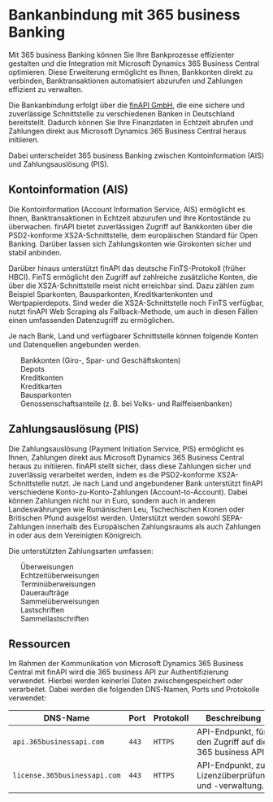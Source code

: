 # Bankanbindung mit 365 business Banking

Mit 365 business Banking können Sie Ihre Bankprozesse effizienter gestalten und die Integration mit Microsoft Dynamics 365 Business Central optimieren. Diese Erweiterung ermöglicht es Ihnen, Bankkonten direkt zu verbinden, Banktransaktionen automatisiert abzurufen und Zahlungen effizient zu verwalten.

Die Bankanbindung erfolgt über die [finAPI GmbH](https://www.finapi.io/), die eine sichere und zuverlässige Schnittstelle zu verschiedenen Banken in Deutschland bereitstellt. Dadurch können Sie Ihre Finanzdaten in Echtzeit abrufen und Zahlungen direkt aus Microsoft Dynamics 365 Business Central heraus initiieren.

Dabei unterscheidet 365 business Banking zwischen Kontoinformation (AIS) und Zahlungsauslösung (PIS).

## Kontoinformation (AIS)

Die Kontoinformation (Account Information Service, AIS) ermöglicht es Ihnen, Banktransaktionen in Echtzeit abzurufen und Ihre Kontostände zu überwachen. finAPI bietet zuverlässigen Zugriff auf Bankkonten über die PSD2-konforme XS2A-Schnittstelle, dem europäischen Standard für Open Banking. Darüber lassen sich Zahlungskonten wie Girokonten sicher und stabil anbinden.

Darüber hinaus unterstützt finAPI das deutsche FinTS-Protokoll (früher HBCI). FinTS ermöglicht den Zugriff auf zahlreiche zusätzliche Konten, die über die XS2A-Schnittstelle meist nicht erreichbar sind. Dazu zählen zum Beispiel Sparkonten, Bausparkonten, Kreditkartenkonten und Wertpapierdepots. Sind weder die XS2A-Schnittstelle noch FinTS verfügbar, nutzt finAPI Web Scraping als Fallback-Methode, um auch in diesen Fällen einen umfassenden Datenzugriff zu ermöglichen.

Je nach Bank, Land und verfügbarer Schnittstelle können folgende Konten und Datenquellen angebunden werden. 

<ul>
<i aria-hidden="true" class="fas fa-check"></i> Bankkonten (Giro-, Spar- und Geschäftskonten)<br>
<i aria-hidden="true" class="fas fa-check"></i> Depots<br>
<i aria-hidden="true" class="fas fa-check"></i> Kreditkonten<br>
<i aria-hidden="true" class="fas fa-check"></i> Kreditkarten<br>
<i aria-hidden="true" class="fas fa-check"></i> Bausparkonten<br>
<i aria-hidden="true" class="fas fa-check"></i> Genossenschaftsanteile (z. B. bei Volks- und Raiffeisenbanken)
</ul>

## Zahlungsauslösung (PIS)

Die Zahlungsauslösung (Payment Initiation Service, PIS) ermöglicht es Ihnen, Zahlungen direkt aus Microsoft Dynamics 365 Business Central heraus zu initiieren. finAPI stellt sicher, dass diese Zahlungen sicher und zuverlässig verarbeitet werden, indem es die PSD2-konforme XS2A-Schnittstelle nutzt. Je nach Land und angebundener Bank unterstützt finAPI verschiedene Konto-zu-Konto-Zahlungen (Account-to-Account). Dabei können Zahlungen nicht nur in Euro, sondern auch in anderen Landeswährungen wie Rumänischen Leu, Tschechischen Kronen oder Britischen Pfund ausgelöst werden. Unterstützt werden sowohl SEPA-Zahlungen innerhalb des Europäischen Zahlungsraums als auch Zahlungen in oder aus dem Vereinigten Königreich.

Die unterstützten Zahlungsarten umfassen:

<ul>
<i aria-hidden="true" class="fas fa-check"></i> Überweisungen<br>
<i aria-hidden="true" class="fas fa-check"></i> Echtzeitüberweisungen<br>
<i aria-hidden="true" class="fas fa-check"></i> Terminüberweisungen<br>
<i aria-hidden="true" class="fas fa-check"></i> Daueraufträge<br>
<i aria-hidden="true" class="fas fa-check"></i> Sammelüberweisungen<br>
<i aria-hidden="true" class="fas fa-check"></i> Lastschriften<br>
<i aria-hidden="true" class="fas fa-check"></i> Sammellastschriften
</ul>

## Ressourcen

Im Rahmen der Kommunikation von Microsoft Dynamics 365 Business Central mit finAPI wird die 365 business API zur Authentifizierung verwendet. Hierbei werden keinerlei Daten zwischengespeichert oder verarbeitet.
Dabei werden die folgenden DNS-Namen, Ports und Protokolle verwendet:

| DNS-Name | Port | Protokoll | Beschreibung |
| --- | --- | --- | --- |
| `api.365businessapi.com` | `443` | `HTTPS` | API-Endpunkt, für den Zugriff auf die 365 business API. |
| `license.365businessapi.com` | `443` | `HTTPS` | API-Endpunkt, zur Lizenzüberprüfung und -verwaltung. |
